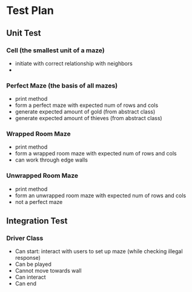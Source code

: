 # Test Plan
## Unit Test
### Cell (the smallest unit of a maze)
- initiate with correct relationship with neighbors 
- 
### Perfect Maze (the basis of all mazes)
- print method
- form a perfect maze with expected num of rows and cols
- generate expected amount of gold (from abstract class)
- generate expected amount of thieves (from abstract class)

### Wrapped Room Maze
- print method
- form a wrapped room maze with expected num of rows and cols
- can work through edge walls

### Unwrapped Room Maze
- print method
- form an unwrapped room maze with expected num of rows and cols
- not a perfect maze

## Integration Test
### Driver Class
- Can start: interact with users to set up maze (while checking illegal response)
- Can be played 
- Cannot move towards wall
- Can interact
- Can end